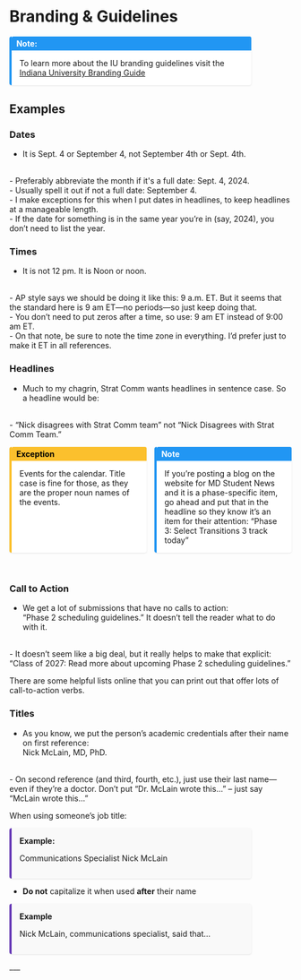 

# **Branding & Guidelines**


<div style="
  border-left: 4px solid #2196f3;
  background-color: #ffffff;
  padding: 1em;
  margin: 1em 0;
  box-shadow: 0 1px 3px rgba(0,0,0,0.1);
  border-radius: 4px;
  max-width: 400px
">
  <div style="
    font-weight: bold;
    color: #ffffff;
    background-color: #2196f3;
    padding: 0.3em 0.6em;
    border-radius: 3px 3px 0 0;
    margin: -1em -1em 1em -1em;
  ">
    <strong>Note:</strong>
  </div>
  To learn more about the IU branding guidelines visit the <a href="https://medicine.iu.edu/style-guide" target="_blank" rel="noopener nonreferrer">Indiana University Branding Guide</a>
  
</div>



## Examples

### Dates

- It is Sept. 4 or September 4, not September 4th or Sept. 4th.
</br>
- Preferably abbreviate the month if it's a full date: Sept. 4, 2024.
</br>
- Usually spell it out if not a full date: September 4.
</br>
- I make exceptions for this when I put dates in headlines, to keep headlines at a manageable length.
</br>
- If the date for something is in the same year you’re in (say, 2024), you don’t need to list the year.

### Times

- It is not 12 pm. It is Noon or noon.
</br>
- AP style says we should be doing it like this: 9 a.m. ET. But it seems that the standard here is 9 am ET—no periods—so just keep doing that.
</br>
- You don’t need to put zeros after a time, so use: 9 am ET instead of 9:00 am ET.
</br>
- On that note, be sure to note the time zone in everything. I’d prefer just to make it ET in all references.

### Headlines

- Much to my chagrin, Strat Comm wants headlines in sentence case. So a headline would be:
</br>
- “Nick disagrees with Strat Comm team” not “Nick Disagrees with Strat Comm Team.”

<div style="display: flex; gap: 1em; flex-wrap: wrap;">
  <div style="
    border-left: 4px solid #fbc02d;
    background-color: #ffffff;
    padding: 1em;
    margin: 1em 0;
    box-shadow: 0 1px 3px rgba(0,0,0,0.1);
    border-radius: 4px;
    max-width: 400px;
    flex: 1;
  ">
    <div style="
      font-weight: bold;
      color: #000000;
      background-color: #fbc02d;
      padding: 0.3em 0.6em;
      border-radius: 3px 3px 0 0;
      margin: -1em -1em 1em -1em;
    ">
      Exception
    </div>
    Events for the calendar. Title case is fine for those, as they are the proper noun names of the events.
  </div>

  <div style="
    border-left: 4px solid #2196f3;
    background-color: #ffffff;
    padding: 1em;
    margin: 1em 0;
    box-shadow: 0 1px 3px rgba(0,0,0,0.1);
    border-radius: 4px;
    max-width: 400px;
    flex: 1;
  ">
    <div style="
      font-weight: bold;
      color: #ffffff;
      background-color: #2196f3;
      padding: 0.3em 0.6em;
      border-radius: 3px 3px 0 0;
      margin: -1em -1em 1em -1em;
    ">
      <strong>Note</strong>
    </div>
    If you’re posting a blog on the website for MD Student News and it is a phase-specific item, go ahead and put that in the headline so they know it’s an item for their attention:  
    “Phase 3: Select Transitions 3 track today”
  </div>
</div>

</br>

### Call to Action

- We get a lot of submissions that have no calls to action:  
“Phase 2 scheduling guidelines.” It doesn’t tell the reader what to do with it.
</br>
- It doesn’t seem like a big deal, but it really helps to make that explicit:  
“Class of 2027: Read more about upcoming Phase 2 scheduling guidelines.”

There are some helpful lists online that you can print out that offer lots of call-to-action verbs.

### Titles

- As you know, we put the person’s academic credentials after their name on first reference:  
Nick McLain, MD, PhD.
</br>
- On second reference (and third, fourth, etc.), just use their last name—even if they’re a doctor. Don’t put “Dr. McLain wrote this…” – just say “McLain wrote this…”

When using someone’s job title:

<div style="
  border-left: 4px solid #673ab7;
  background-color: #f9f9f9;
  padding: 1em;
  margin: 1em 0;
  border-radius: 4px;
  box-shadow: 0 1px 3px rgba(0,0,0,0.1);
  max-width: 400px
">
  <strong>Example:</strong>
  
  Communications Specialist Nick McLain
</div>

<ul>

<li><strong>Do not</strong> capitalize it when used <strong>after</strong> their name</li>  
</ul>
<div style="
  border-left: 4px solid #673ab7;
  background-color: #f9f9f9;
  padding: 1em;
  margin: 1em 0;
  border-radius: 4px;
  box-shadow: 0 1px 3px rgba(0,0,0,0.1);
  max-width: 400px;
  max-height: 100px;
"> <strong>Example</strong><br>
  
   Nick McLain, communications specialist, said that…
</div>
___
